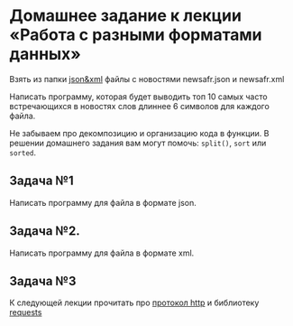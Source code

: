 Домашнее задание к лекции «Работа с разными форматами данных»
=============================================================
Взять из папки [json&xml](https://github.com/AndriusRU/Netology_Tasks/tree/master/Module%2001%20-%20Basic%20Python/08%20Files%20JSON%20XML/files) файлы с новостями newsafr.json и newsafr.xml

Написать программу, которая будет выводить топ 10 самых часто встречающихся в новостях слов длиннее 6 символов для каждого файла.

Не забываем про декомпозицию и организацию кода в функции. В решении домашнего задания вам могут помочь: `split()`, `sort` или `sorted`.

Задача №1
---------
Написать программу для файла в формате json.

Задача №2.
----------
Написать программу для файла в формате xml.

Задача №3
---------
К следующей лекции прочитать про [протокол http](https://ru.wikipedia.org/wiki/HTTP) и библиотеку [requests](https://khashtamov.com/ru/python-requests/)
